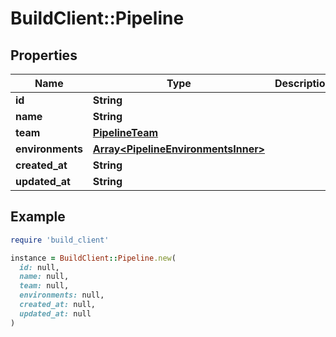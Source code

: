 # BuildClient::Pipeline

## Properties

| Name | Type | Description | Notes |
| ---- | ---- | ----------- | ----- |
| **id** | **String** |  |  |
| **name** | **String** |  |  |
| **team** | [**PipelineTeam**](PipelineTeam.md) |  |  |
| **environments** | [**Array&lt;PipelineEnvironmentsInner&gt;**](PipelineEnvironmentsInner.md) |  | [optional] |
| **created_at** | **String** |  | [optional] |
| **updated_at** | **String** |  | [optional] |

## Example

```ruby
require 'build_client'

instance = BuildClient::Pipeline.new(
  id: null,
  name: null,
  team: null,
  environments: null,
  created_at: null,
  updated_at: null
)
```

